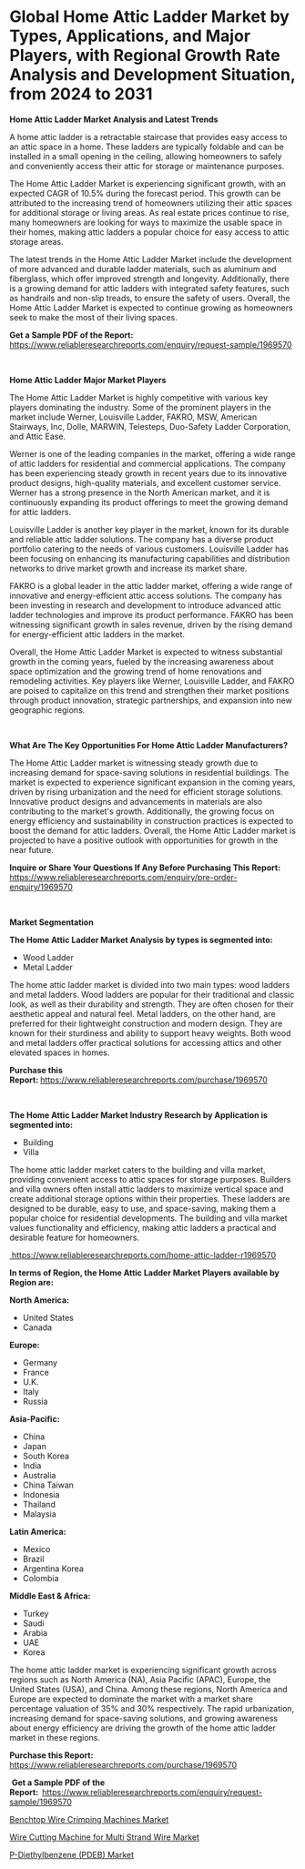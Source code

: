 <p><h1>Global Home Attic Ladder Market by Types, Applications, and Major Players, with Regional Growth Rate Analysis and Development Situation, from 2024 to 2031</h1></p><p><strong>Home Attic Ladder Market Analysis and Latest Trends</strong></p>
<p><p>A home attic ladder is a retractable staircase that provides easy access to an attic space in a home. These ladders are typically foldable and can be installed in a small opening in the ceiling, allowing homeowners to safely and conveniently access their attic for storage or maintenance purposes.</p><p>The Home Attic Ladder Market is experiencing significant growth, with an expected CAGR of 10.5% during the forecast period. This growth can be attributed to the increasing trend of homeowners utilizing their attic spaces for additional storage or living areas. As real estate prices continue to rise, many homeowners are looking for ways to maximize the usable space in their homes, making attic ladders a popular choice for easy access to attic storage areas.</p><p>The latest trends in the Home Attic Ladder Market include the development of more advanced and durable ladder materials, such as aluminum and fiberglass, which offer improved strength and longevity. Additionally, there is a growing demand for attic ladders with integrated safety features, such as handrails and non-slip treads, to ensure the safety of users. Overall, the Home Attic Ladder Market is expected to continue growing as homeowners seek to make the most of their living spaces.</p></p>
<p><strong>Get a Sample PDF of the Report:&nbsp;</strong> <a href="https://www.reliableresearchreports.com/enquiry/request-sample/1969570">https://www.reliableresearchreports.com/enquiry/request-sample/1969570</a></p>
<p>&nbsp;</p>
<p><strong>Home Attic Ladder Major Market Players</strong></p>
<p><p>The Home Attic Ladder Market is highly competitive with various key players dominating the industry. Some of the prominent players in the market include Werner, Louisville Ladder, FAKRO, MSW, American Stairways, Inc, Dolle, MARWIN, Telesteps, Duo-Safety Ladder Corporation, and Attic Ease.</p><p>Werner is one of the leading companies in the market, offering a wide range of attic ladders for residential and commercial applications. The company has been experiencing steady growth in recent years due to its innovative product designs, high-quality materials, and excellent customer service. Werner has a strong presence in the North American market, and it is continuously expanding its product offerings to meet the growing demand for attic ladders.</p><p>Louisville Ladder is another key player in the market, known for its durable and reliable attic ladder solutions. The company has a diverse product portfolio catering to the needs of various customers. Louisville Ladder has been focusing on enhancing its manufacturing capabilities and distribution networks to drive market growth and increase its market share.</p><p>FAKRO is a global leader in the attic ladder market, offering a wide range of innovative and energy-efficient attic access solutions. The company has been investing in research and development to introduce advanced attic ladder technologies and improve its product performance. FAKRO has been witnessing significant growth in sales revenue, driven by the rising demand for energy-efficient attic ladders in the market.</p><p>Overall, the Home Attic Ladder Market is expected to witness substantial growth in the coming years, fueled by the increasing awareness about space optimization and the growing trend of home renovations and remodeling activities. Key players like Werner, Louisville Ladder, and FAKRO are poised to capitalize on this trend and strengthen their market positions through product innovation, strategic partnerships, and expansion into new geographic regions.</p></p>
<p>&nbsp;</p>
<p><strong>What Are The Key Opportunities For Home Attic Ladder Manufacturers?</strong></p>
<p><p>The Home Attic Ladder market is witnessing steady growth due to increasing demand for space-saving solutions in residential buildings. The market is expected to experience significant expansion in the coming years, driven by rising urbanization and the need for efficient storage solutions. Innovative product designs and advancements in materials are also contributing to the market's growth. Additionally, the growing focus on energy efficiency and sustainability in construction practices is expected to boost the demand for attic ladders. Overall, the Home Attic Ladder market is projected to have a positive outlook with opportunities for growth in the near future.</p></p>
<p><strong>Inquire or Share Your Questions If Any Before Purchasing This Report:</strong> <a href="https://www.reliableresearchreports.com/enquiry/pre-order-enquiry/1969570">https://www.reliableresearchreports.com/enquiry/pre-order-enquiry/1969570</a></p>
<p>&nbsp;</p>
<p><strong>Market Segmentation</strong></p>
<p><strong>The Home Attic Ladder Market Analysis by types is segmented into:</strong></p>
<p><ul><li>Wood Ladder</li><li>Metal Ladder</li></ul></p>
<p><p>The home attic ladder market is divided into two main types: wood ladders and metal ladders. Wood ladders are popular for their traditional and classic look, as well as their durability and strength. They are often chosen for their aesthetic appeal and natural feel. Metal ladders, on the other hand, are preferred for their lightweight construction and modern design. They are known for their sturdiness and ability to support heavy weights. Both wood and metal ladders offer practical solutions for accessing attics and other elevated spaces in homes.</p></p>
<p><strong>Purchase this Report:&nbsp;</strong><a href="https://www.reliableresearchreports.com/purchase/1969570">https://www.reliableresearchreports.com/purchase/1969570</a></p>
<p>&nbsp;</p>
<p><strong>The Home Attic Ladder Market Industry Research by Application is segmented into:</strong></p>
<p><ul><li>Building</li><li>Villa</li></ul></p>
<p><p>The home attic ladder market caters to the building and villa market, providing convenient access to attic spaces for storage purposes. Builders and villa owners often install attic ladders to maximize vertical space and create additional storage options within their properties. These ladders are designed to be durable, easy to use, and space-saving, making them a popular choice for residential developments. The building and villa market values functionality and efficiency, making attic ladders a practical and desirable feature for homeowners.</p></p>
<p><a href="https://www.reliableresearchreports.com/home-attic-ladder-r1969570">&nbsp;https://www.reliableresearchreports.com/home-attic-ladder-r1969570</a></p>
<p><strong>In terms of Region, the Home Attic Ladder Market Players available by Region are:</strong></p>
<p>
    <p> <strong> North America: </strong>
        <ul>
            <li>United States</li>
            <li>Canada</li>
        </ul>
        </p> 
    <p> <strong> Europe: </strong>
        <ul>
            <li>Germany</li>
            <li>France</li>
            <li>U.K.</li>
            <li>Italy</li>
            <li>Russia</li>
        </ul>
        </p> 
    <p> <strong> Asia-Pacific: </strong>
        <ul>
            <li>China</li>
            <li>Japan</li>
            <li>South Korea</li>
            <li>India</li>
            <li>Australia</li>
            <li>China Taiwan</li>
            <li>Indonesia</li>
            <li>Thailand</li>
            <li>Malaysia</li>
        </ul>
        </p> 
    <p> <strong> Latin America: </strong>
        <ul>
            <li>Mexico</li>
            <li>Brazil</li>
            <li>Argentina Korea</li>
            <li>Colombia</li>
        </ul>
        </p> 
    <p> <strong> Middle East & Africa: </strong>
        <ul>
            <li>Turkey</li>
            <li>Saudi</li>
            <li>Arabia</li>
            <li>UAE</li>
            <li>Korea</li>
        </ul>
    </p>
    </p>
<p><p>The home attic ladder market is experiencing significant growth across regions such as North America (NA), Asia Pacific (APAC), Europe, the United States (USA), and China. Among these regions, North America and Europe are expected to dominate the market with a market share percentage valuation of 35% and 30% respectively. The rapid urbanization, increasing demand for space-saving solutions, and growing awareness about energy efficiency are driving the growth of the home attic ladder market in these regions.</p></p>
<p><strong>Purchase this Report: </strong><a href="https://www.reliableresearchreports.com/purchase/1969570">https://www.reliableresearchreports.com/purchase/1969570</a></p>
<p>&nbsp;<strong>Get a Sample PDF of the Report:&nbsp;&nbsp;</strong><a href="https://www.reliableresearchreports.com/enquiry/request-sample/1969570">https://www.reliableresearchreports.com/enquiry/request-sample/1969570</a></p>
<p><strong></strong></p>
<p><p><a href="https://github.com/nicholepatriciadoylenwnrjr0/Market-Research-Report-List-2/blob/main/benchtop-wire-crimping-machines-market.md">Benchtop Wire Crimping Machines Market</a></p><p><a href="https://github.com/gamblestampleyjenny50m5sl6/Market-Research-Report-List-2/blob/main/wire-cutting-machine-for-multi-strand-wire-market.md">Wire Cutting Machine for Multi Strand Wire Market</a></p><p><a href="https://issuu.com/reportprime-2/docs/p-diethylbenzene-pdeb-market-size-2030.pptx">P-Diethylbenzene (PDEB) Market</a></p></p>